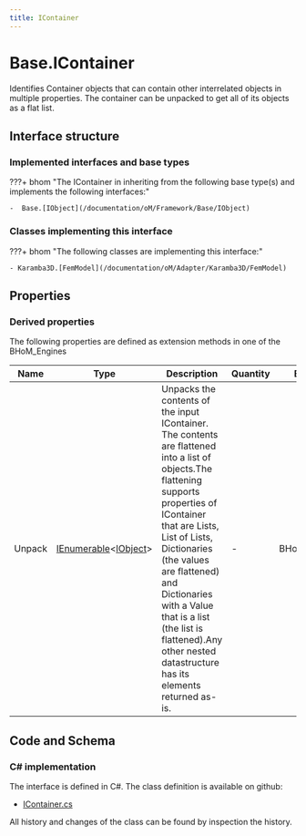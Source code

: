 ```yaml
---
title: IContainer
---
```


# Base.IContainer

Identifies Container objects that can contain other interrelated objects in multiple properties. The container can be unpacked to get all of its objects as a flat list.

## Interface structure

### Implemented interfaces and base types

???+ bhom "The IContainer in inheriting from the following base type(s) and implements the following interfaces:"

    -  Base.[IObject](/documentation/oM/Framework/Base/IObject)


### Classes implementing this interface

???+ bhom "The following classes are implementing this interface:"

    - Karamba3D.[FemModel](/documentation/oM/Adapter/Karamba3D/FemModel)


## Properties

### Derived properties

The following properties are defined as extension methods in one of the BHoM_Engines

| Name             | Type             | Description      | Quantity         | Engine           |
|------------------|------------------|------------------|------------------|------------------|
| Unpack | [IEnumerable](https://learn.microsoft.com/en-us/dotnet/api/System.Collections.Generic.IEnumerable-1?view=netstandard-2.0)&lt;[IObject](/documentation/oM/Framework/Base/IObject)&gt; | Unpacks the contents of the input IContainer. The contents are flattened into a list of objects.The flattening supports properties of IContainer that are Lists, List of Lists, Dictionaries (the values are flattened) and Dictionaries with a Value that is a list (the list is flattened).Any other nested datastructure has its elements returned as-is. | - | BHoM_Engine |


## Code and Schema

### C# implementation

The interface is defined in C#. The class definition is available on github:

- [IContainer.cs](https://github.com/BHoM/BHoM/blob/develop/BHoM/Interface/IContainer.cs)

All history and changes of the class can be found by inspection the history.
